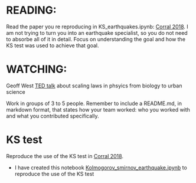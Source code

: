 # READING: 
Read the paper you re reproducing in KS_earthquakes.ipynb: [Corral 2018](https://arxiv.org/pdf/0910.0055.pdf).
I am not trying to turn you into an earthquake specialist, so you do not need to absorbe all of it in detail. Focus on understanding the goal and how the KS test was used to achieve that goal. 

# WATCHING: 
Geoff West [TED talk](https://www.ted.com/talks/geoffrey_west_the_surprising_math_of_cities_and_corporations?utm_campaign=tedspread&utm_medium=referral&utm_source=tedcomshare) about scaling laws in phsyics from biology to urban science

Work in groups of 3 to 5 people. 
Remember to include a README.md, in markdown format, that states how your team worked: who you worked with and what you contributed specifically.

#  KS test 
Reproduce the use of the KS test in [Corral 2018](https://arxiv.org/pdf/0910.0055.pdf). 
 
 - I have created this notebook [Kolmogorov_smirnov_earthquake.ipynb](Kolmogorov_smirnov_earthquake.ipynb) to reproduce the use of the KS test
 
